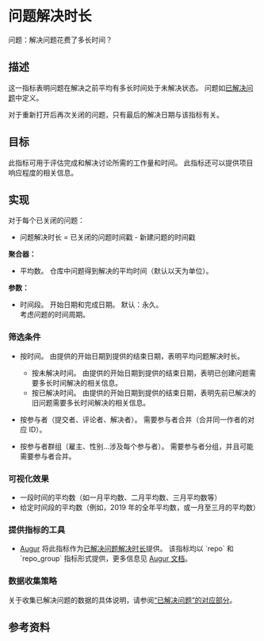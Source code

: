 # 问题解决时长

问题：解决问题花费了多长时间？

## 描述
这一指标表明问题在解决之前平均有多长时间处于未解决状态。 问题如[已解决问题](https://github.com/chaoss/wg-evolution/blob/master/metrics/Issues_Closed.md)中定义。

对于重新打开后再次关闭的问题，只有最后的解决日期与该指标有关。

## 目标
此指标可用于评估完成和解决讨论所需的工作量和时间。 此指标还可以提供项目响应程度的相关信息。

## 实现

对于每个已关闭的问题：
* 问题解决时长 = 已关闭的问题时间戳 - 新建问题的时间戳

**聚合器：**
* 平均数。 仓库中问题得到解决的平均时间（默认以天为单位）。

**参数：**
* 时间段。 开始日期和完成日期。 默认：永久。  
  考虑问题的时间周期。


### 筛选条件

* 按时间。 由提供的开始日期到提供的结束日期，表明平均问题解决时长。
  - 按未解决时间。 由提供的开始日期到提供的结束日期，表明已创建问题需要多长时间解决的相关信息。
  - 按已解决时间。 由提供的开始日期到提供的结束日期，表明先前已解决的旧问题需要多长时间解决的相关信息。

* 按参与者（提交者、评论者、解决者）。 需要参与者合并（合并同一作者的对应 ID）。

* 按参与者群组（雇主、性别…涉及每个参与者）。 需要参与者分组，并且可能需要参与者合并。



### 可视化效果

* 一段时间的平均数（如一月平均数、二月平均数、三月平均数等）
* 给定时间段的平均数（例如，2019 年的全年平均数，或一月至三月的平均数）


### 提供指标的工具

* [Augur](http://augur.osshealth.io/) 将此指标作为[已解决问题解决时长](http://augur.osshealth.io/api_docs/#api-Evolution-Closed_Issue_Resolution_Duration_Repo_)提供。 该指标均以 `repo` 和 `repo_group` 指标形式提供，更多信息见 [Augur 文档](https://oss-augur.readthedocs.io/en/master/getting-started/create-a-metric/overview.html#metric-forms)。


### 数据收集策略

关于收集已解决问题的数据的具体说明，请参阅[“已解决问题”的对应部分](https://github.com/chaoss/wg-evolution/blob/master/metrics/Issues_Closed.md#data-collection-strategies)。


## 参考资料

